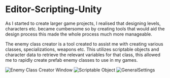 # Editor-Scripting-Unity

As I started to create larger game projects, I realised that designing levels, characters etc. became cumbersome so by creating tools that would aid the design process this made the whole process much more manageable.

The enemy class creator is a tool created to assist me with creating various classes, specializations, weapons etc. This utilizes scriptable objects and character data to retrieve the relevant variables for that class, this allowed me to rapidly create prefab enemy classes to use in my games.

![Enemy Class Creator Window](https://user-images.githubusercontent.com/33466008/99379418-8e3b1280-28c0-11eb-9b6d-29b92d358d9d.PNG)
![Scriptable Object](https://user-images.githubusercontent.com/33466008/99379416-8da27c00-28c0-11eb-9ad7-05e8aaf9d0cb.PNG)
![GeneralSettings](https://user-images.githubusercontent.com/33466008/99379419-8ed3a900-28c0-11eb-8e8f-f4b640962472.PNG)


